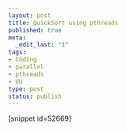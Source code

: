 ```yaml
--- 
layout: post
title: QuickSort using pthreads
published: true
meta: 
  _edit_last: "1"
tags: 
- Coding
- parallel
- pthreads
- UU
type: post
status: publish
---
```


[snippet id=52669] 

